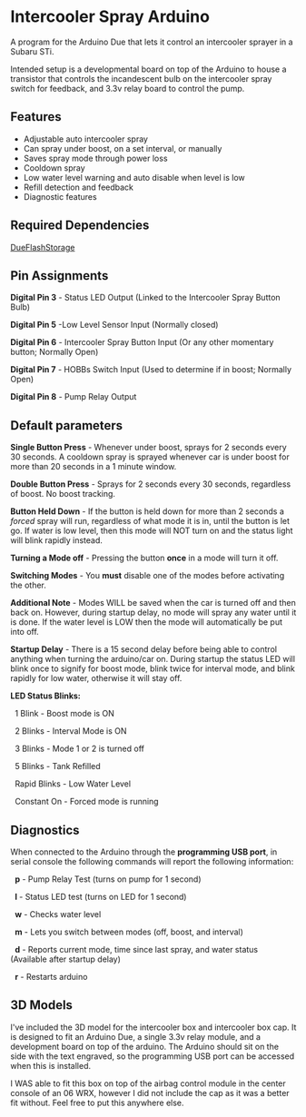 # Intercooler Spray Arduino
A program for the Arduino Due that lets it control an intercooler sprayer in a Subaru STi. 

Intended setup is a developmental board on top of the Arduino to house a transistor that controls the incandescent bulb on the intercooler spray switch for feedback, and 3.3v relay board to control the pump. 

## Features
* Adjustable auto intercooler spray
* Can spray under boost, on a set interval, or manually
* Saves spray mode through power loss
* Cooldown spray
* Low water level warning and auto disable when level is low
* Refill detection and feedback
* Diagnostic features

## Required Dependencies
[DueFlashStorage](https://github.com/sebnil/DueFlashStorage)

## Pin Assignments
**Digital Pin 3** - Status LED Output (Linked to the Intercooler Spray Button Bulb)

**Digital Pin 5** -Low Level Sensor Input (Normally closed)

**Digital Pin 6** - Intercooler Spray Button Input (Or any other momentary button; Normally Open)

**Digital Pin 7** - HOBBs Switch Input (Used to determine if in boost; Normally Open)

**Digital Pin 8** -  Pump Relay Output

## Default parameters
**Single Button Press** - Whenever under boost, sprays for 2 seconds every 30 seconds. A cooldown spray is sprayed whenever car is under boost for more than 20 seconds in a 1 minute window.

**Double Button Press** - Sprays for 2 seconds every 30 seconds, regardless of boost. No boost tracking.

**Button Held Down** - If the button is held down for more than 2 seconds a *forced* spray will run, regardless of what mode it is in, until the button is let go. If water is low level, then this mode will NOT turn on and the status light will blink rapidly instead.

**Turning a Mode off** - Pressing the button **once** in a mode will turn it off.

**Switching Modes** - You **must** disable one of the modes before activating the other. 

**Additional Note** - Modes WILL be saved when the car is turned off and then back on. However, during startup delay, no mode will spray any water until it is done. If the water level is LOW then the mode will automatically be put into off.

**Startup Delay** - There is a 15 second delay before being able to control anything when turning the arduino/car on. During startup the status LED will blink once to signify for boost mode, blink twice for interval mode, and blink rapidly for low water, otherwise it will stay off.

**LED Status Blinks:**

&nbsp;&nbsp;1 Blink - Boost mode is ON

&nbsp;&nbsp;2 Blinks - Interval Mode is ON

&nbsp;&nbsp;3 Blinks - Mode 1 or 2 is turned off

&nbsp;&nbsp;5 Blinks - Tank Refilled

&nbsp;&nbsp;Rapid Blinks - Low Water Level

&nbsp;&nbsp;Constant On - Forced mode is running


## Diagnostics
When connected to the Arduino through the **programming USB port**, in serial console the following commands will report the following information:

&nbsp;&nbsp;**p** - Pump Relay Test (turns on pump for 1 second)

&nbsp;&nbsp;**l** - Status LED test (turns on LED for 1 second)

&nbsp;&nbsp;**w** - Checks water level

&nbsp;&nbsp;**m** - Lets you switch between modes (off, boost, and interval)

&nbsp;&nbsp;**d** - Reports current mode, time since last spray, and water status (Available after startup delay)

&nbsp;&nbsp;**r** - Restarts arduino


## 3D Models
I've included the 3D model for the intercooler box and intercooler box cap. It is designed to fit an Arduino Due, a single 3.3v relay module, and a development board on top of the arduino. The Arduino should sit on the side with the text engraved, so the programming USB port can be accessed when this is installed.

I WAS able to fit this box on top of the airbag control module in the center console of an 06 WRX, however I did not include the cap as it was a better fit without. Feel free to put this anywhere else.
